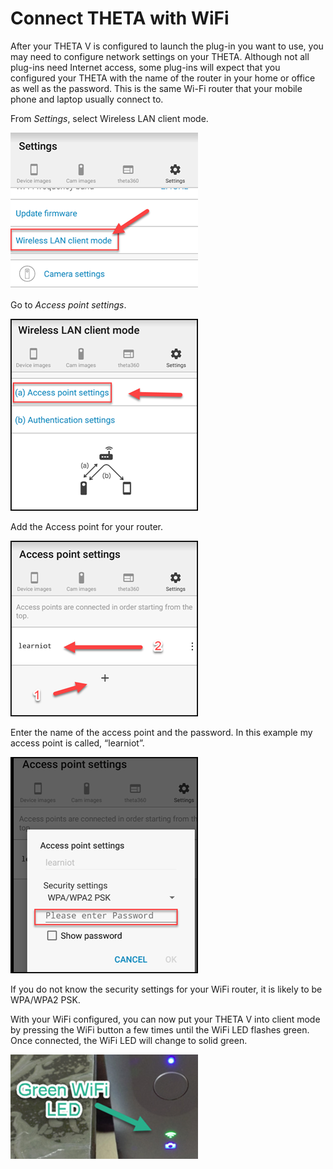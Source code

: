 # Connect THETA with WiFi

After your THETA V is configured to launch the plug-in you want to use, 
you may need to configure network settings on your THETA. 
Although not all plug-ins need Internet access,
some plug-ins will expect that you configured your THETA with 
the name of the router 
in your home or office as well as the password. This is the 
same Wi-Fi router that your mobile phone and laptop usually connect to.

From *Settings*, select Wireless LAN client mode.

![](/main/img/connect/client-mode.png)

Go to *Access point settings*.

![](/main/img/connect/access-point.png)

Add the Access point for your router.

![](/main/img/connect/add-ap.png)

Enter the name of the access point and the password. In this example my access point is called, “learniot”.

![](/main/img/connect/ap-password.png)

If you do not know the security settings for your WiFi router, it is likely to be WPA/WPA2 PSK.

With your WiFi configured, you can now put your THETA V into client mode by pressing the WiFi button a few times until the WiFi LED flashes green. Once connected, the WiFi LED will change to solid green.

![](/main/img/connect/green-led.png)